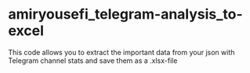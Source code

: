 # amiryousefi_telegram-analysis_to-excel
This code allows you to extract the important data from your json with Telegram channel stats and save them as a .xlsx-file
